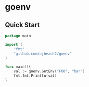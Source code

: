 # goenv

## Quick Start

```go
package main

import (
	"fmt"
	"github.com/ajbeach2/goenv"
)

func main(){
	val := goenv.GetEnv("FOO", "bar")
	fmt.fmt.Println(val)
}
```